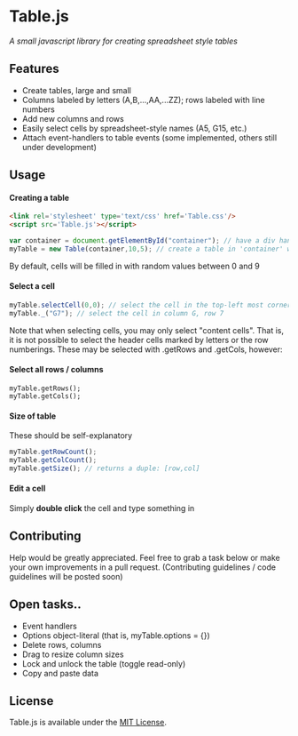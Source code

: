 # Table.js
_A small javascript library for creating spreadsheet style tables_


## Features
 * Create tables, large and small
 * Columns labeled by letters (A,B,...,AA,...ZZ); rows labeled with line numbers
 * Add new columns and rows
 * Easily select cells by spreadsheet-style names (A5, G15, etc.)
 * Attach event-handlers to table events (some implemented, others still under development)


## Usage
#### Creating a table
```html
<link rel='stylesheet' type='text/css' href='Table.css'/>
<script src='Table.js'></script>
```
```javascript
var container = document.getElementById("container"); // have a div handy to hold the table
myTable = new Table(container,10,5); // create a table in 'container' with 10 rows, 5 columns
```
By default, cells will be filled in with random values between 0 and 9

#### Select a cell
```javascript
myTable.selectCell(0,0); // select the cell in the top-left most corner
myTable._("G7"); // select the cell in column G, row 7
```
Note that when selecting cells, you may only select "content cells". That is, it is not possible to select the header cells marked by letters or the row numberings. These may be selected with .getRows and .getCols, however:

#### Select all rows / columns
```
myTable.getRows();
myTable.getCols();
```

#### Size of table
These should be self-explanatory
```javascript
myTable.getRowCount();
myTable.getColCount();
myTable.getSize(); // returns a duple: [row,col]
```

#### Edit a cell
Simply __double click__ the cell and type something in

## Contributing
Help would be greatly appreciated. Feel free to grab a task below or make your own improvements in a pull request.
(Contributing guidelines / code guidelines will be posted soon)


## Open tasks..
 * Event handlers
 * Options object-literal (that is, myTable.options = {})
 * Delete rows, columns
 * Drag to resize column sizes
 * Lock and unlock the table (toggle read-only)
 * Copy and paste data


## License
Table.js is available under the [MIT License](http://opensource.org/licenses/MIT).
